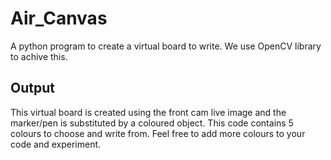 # Air_Canvas
A python program to create a virtual board to write.
We use OpenCV library to achive this.

## Output


This virtual board is created using the front cam live image and the marker/pen is substituted by a coloured object.
This code contains 5 colours to choose and write from. Feel free to add more colours to your code and experiment.
